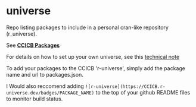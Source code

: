 # universe

Repo listing packages to include in a personal cran-like repository (r_universe).

See [**CCICB Packages**](https://selkamand.r-universe.dev/ui#builds)

For details on how to set up your own universe, see this [technical note](https://ropensci.org/blog/2021/06/22/setup-runiverse/)

To add your packages to the CCICB 'r-universe', simply add the package name and url to packages.json.

I Would also reccomend adding `![r-universe](https://CCICB.r-universe.dev/badges/PACKAGE_NAME)` to the top of your github README files to monitor build status.
